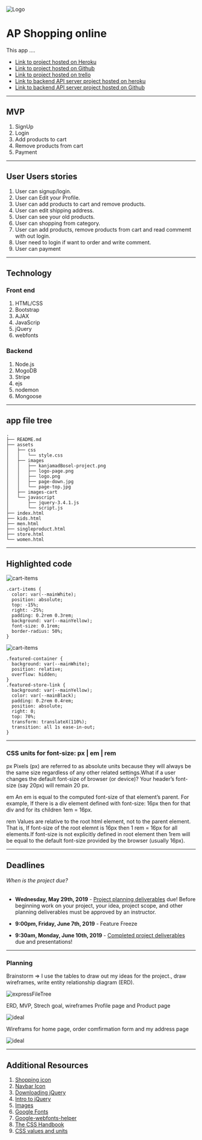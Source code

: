 ![Logo](assets/images/logo.png "Logo")
# AP Shopping online

This app ....

* [Link to project hosted on Heroku](https://#name.herokuapp.com/)
* [Link to project hosted on Github](https://github.com/kanjamad/app-E-commerce)
* [Link to project hosted on trello](https://trello.com/b/tk3FQbjQ/final-project)
* [Link to backend API server project hosted on heroku](https://kanjamadapishopping.herokuapp.com/)
* [Link to backend API server project hosted on Github](https://github.com/kanjamad/e-commerce-API)

---

## MVP
1. SignUp
2. Login
3. Add products to cart
4. Remove products from cart
5. Payment

___

## User Users stories
1. User can signup/login.
2. User can Edit your Profile.
3. User can add products to cart and remove products.
4. User can edit shipping address.
5. User can see your old products.
6. User can shopping from category.
7. User can add products, remove products from cart and read commemt with out login.
8. User need to login if want to order and write comment.
9. User can payment

___

## Technology

### Front end
1. HTML/CSS
2. Bootstrap
3. AJAX
4. JavaScrip
5. jQuery
6. webfonts


### Backend
1. Node.js
2. MogoDB
3. Stripe
4. ejs
5. nodemon
6. Mongoose

___

## app file tree

```
.
├── README.md
├── assets
│   ├── css
│   │   └── style.css
│   ├── images
│   │   ├── kanjamadBosel-project.png
│   │   ├── logo-page.png
│   │   ├── logo.png
│   │   ├── page-down.jpg
│   │   └── page-top.jpg
│   ├── images-cart
│   └── javascript
│       ├── jquery-3.4.1.js
│       └── script.js
├── index.html
├── kids.html
├── men.html
├── singleproduct.html
├── store.html
└── women.html
```

---

## Highlighted code

![cart-items](assets/images/readme/cart-item-H.png "Cart items")

```
.cart-items {
  color: var(--mainWhite);
  position: absolute;
  top: -15%;
  right: -25%;
  padding: 0.2rem 0.3rem;
  background: var(--mainYellow);
  font-size: 0.1rem;
  border-radius: 50%;
}

```


![cart-items](assets/images/readme/cart-in-out.png "add to cart")

```
.featured-container {
  background: var(--mainWhite);
  position: relative;
  overflow: hidden;
}
.featured-store-link {
  background: var(--mainYellow);
  color: var(--mainBlack);
  padding: 0.2rem 0.4rem;
  position: absolute;
  right: 0;
  top: 70%;
  transform: translateX(110%);
  transition: all 1s ease-in-out;
}
```
___

### CSS units for font-size: px | em | rem

px
Pixels (px) are referred to as absolute units because they will always be the same size regardless of any other related settings.What if a user changes the default font-size of browser (or device)? Your header’s font-size (say 20px) will remain 20 px.

em
An em is equal to the computed font-size of that element’s parent. For example, If there is a div element defined with font-size: 16px then for that div and for its children 1em = 16px.

rem
Values are relative to the root html element, not to the parent element. That is, If font-size of the 
root elemnt is 16px then 1 rem = 16px for all elements.If font-size is not explicitly defined in root element then 1rem will be equal to the default font-size provided by the browser (usually 16px).


---

## Deadlines

###### When is the project due?

* **Wednesday, May 29th, 2019** - [Project planning deliverables](#project-planning-deliverables) due! Before beginning work on your project, your idea, project scope, and other planning deliverables must be approved by an instructor.

* **9:00pm, Friday, June 7th, 2019** - Feature Freeze

* **9:30am, Monday, June 10th, 2019** - [Completed project deliverables](#completed-project-deliverables) due and presentations!

---

### Planning
Brainstorm => I use the tables to draw out my ideas for the project., draw wireframes, write entity relationship diagram (ERD).

![expressFileTree](assets/images/readme/kanjamadBosel-project.png "expree file tree")

ERD, MVP, Strech goal, wireframes Profile page and Product page

![ideal](assets/images/readme/page-down.jpg "ideal")

Wireframs for home page, order comfirmation form and my address page

![ideal](assets/images/readme/page-top.jpg "ideal")

---

## Additional Resources
1. <a href="https://www.iconfinder.com/search/?q=shopping" target="_blank">Shopping icon</a>
2. <a href="https://fontawesome.com/" target="_blank"> Navbar Icon</a>
3. <a href="https://jquery.com/download/" target="_blank"> Downloading jQuery </a>
4. <a href="https://git.generalassemb.ly/sf-sei-1/intro-to-jquery" target="_blank"> Intro to jQuery </a>
5. <a href="http://www.stickpng.com/" target="_blank"> Images </a>
6. <a href="https://fonts.google.com/" target="_blank"> Google Fonts </a>
7. <a href="https://google-webfonts-helper.herokuapp.com/fonts/courgette?subsets=latin" target="_blank"> Google-webfonts-helper </a>
8. <a href="https://medium.com/free-code-camp/the-css-handbook-a-handy-guide-to-css-for-developers-b56695917d11" target="_blank"> The CSS Handbook </a>
9. <a href="https://developer.mozilla.org/en-US/docs/Learn/CSS/Introduction_to_CSS/Values_and_units" target="_blank"> CSS values and units
 </a>